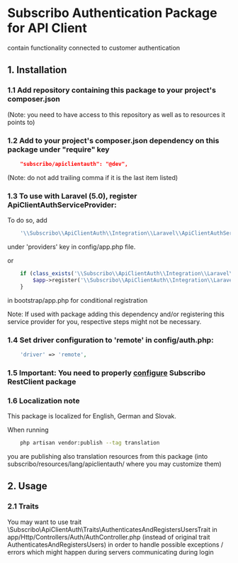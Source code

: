 # Subscribo Authentication Package for API Client

contain functionality connected to customer authentication

## 1. Installation

### 1.1 Add repository containing this package to your project's composer.json

(Note: you need to have access to this repository as well as to resources it points to)

### 1.2 Add to your project's composer.json dependency on this package under "require" key

```json
    "subscribo/apiclientauth": "@dev",
```

(Note: do not add trailing comma if it is the last item listed)

### 1.3 To use with Laravel (5.0), register ApiClientAuthServiceProvider:

To do so, add

```php
    '\\Subscribo\\ApiClientAuth\\Integration\\Laravel\\ApiClientAuthServiceProvider',
```

under 'providers' key in config/app.php file.

or

```php
    if (class_exists('\\Subscribo\\ApiClientAuth\\Integration\\Laravel\\ApiClientAuthServiceProvider')) {
        $app->register('\\Subscribo\\ApiClientAuth\\Integration\\Laravel\\ApiClientAuthServiceProvider');
    }
```

in bootstrap/app.php for conditional registration

Note: If used with package adding this dependency and/or registering this service provider for you, respective steps might not be necessary.

### 1.4 Set driver configuration to 'remote' in config/auth.php:

```php
    'driver' => 'remote',
```


### 1.5 Important: You need to properly [configure](../restclient/README.md) Subscribo RestClient package

### 1.6 Localization note

This package is localized for English, German and Slovak.

When running

```sh
    php artisan vendor:publish --tag translation
```

you are publishing also translation resources from this package (into subscribo/resources/lang/apiclientauth/ where you may customize them)

## 2. Usage

### 2.1 Traits

You may want to use trait \Subscribo\ApiClientAuth\Traits\AuthenticatesAndRegistersUsersTrait
in app/Http/Controllers/Auth/AuthController.php
(instead of original trait AuthenticatesAndRegistersUsers) in order to handle possible exceptions / errors which might happen during servers communicating during login
